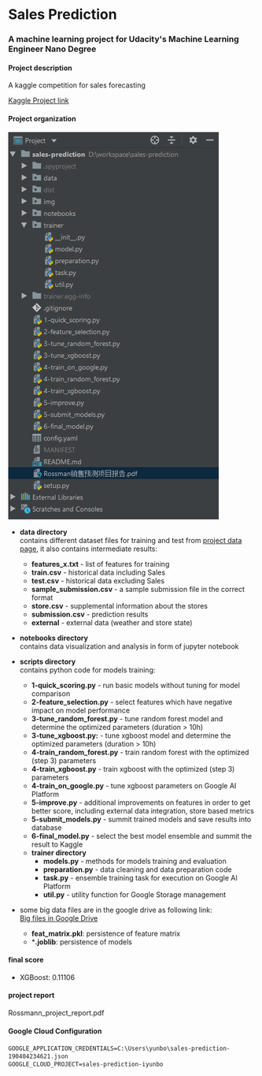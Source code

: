 # Sales Prediction

### A machine learning project for Udacity's Machine Learning Engineer Nano Degree

#### Project description
A kaggle competition for sales forecasting

[Kaggle Project link](https://www.kaggle.com/c/rossmann-store-sales)

#### Project organization
![project structure](img/structure.png)
- **data directory**<br>
contains different dataset files for training and test from [project data page](https://www.kaggle.com/c/rossmann-store-sales/data), 
it also contains intermediate results: 
 
    - **features_x.txt** - list of features for training
    - **train.csv** - historical data including Sales
    - **test.csv** - historical data excluding Sales
    - **sample_submission.csv** - a sample submission file in the correct format
    - **store.csv** - supplemental information about the stores
    - **submission.csv** - prediction results
    - **external** - external data (weather and store state)

- **notebooks directory**<br>
contains data visualization and analysis in form of jupyter notebook

- **scripts directory**<br>
contains python code for models training:

    - **1-quick_scoring.py** - run basic models without tuning for model comparison
    - **2-feature_selection.py** - select features which have negative impact on model performance
    - **3-tune_random_forest.py** - tune random forest model and determine the optimized parameters (duration > 10h)
    - **3-tune_xgboost.py:** - tune xgboost model and determine the optimized parameters (duration > 10h)
    - **4-train_random_forest.py** - train random forest with the optimized (step 3) parameters
    - **4-train_xgboost.py** - train xgboost with the optimized (step 3) parameters
    - **4-train_on_google.py** - tune xgboost parameters on Google AI Platform
    - **5-improve.py** - additional improvements on features in order to get better score, including external data integration, store based metrics
    - **5-submit_models.py** - summit trained models and save results into database 
    - **6-final_model.py** - select the best model ensemble and summit the result to Kaggle
    - **trainer directory** 
        - **models.py** - methods for models training and evaluation
        - **preparation.py** - data cleaning and data preparation code
        - **task.py** - ensemble training task for execution on Google AI Platform
        - **util.py** - utility function for Google Storage management
    
- some big data files are in the google drive as following link:<br>
[Big files in Google Drive](https://drive.google.com/open?id=1J0LKDANYdk-bSciZjzH_GZN31PLY1mKv)

    - **feat_matrix.pkl**: persistence of feature matrix
    - ***.joblib**: persistence of models
    
#### final score
- XGBoost: 0.11106

#### project report
Rossmann_project_report.pdf

#### Google Cloud Configuration
```
GOOGLE_APPLICATION_CREDENTIALS=C:\Users\yunbo\sales-prediction-190404234621.json
GOOGLE_CLOUD_PROJECT=sales-prediction-iyunbo
```